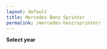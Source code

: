 ```yaml
---
layout: default
title: Mercedes Benz Sprinter
permalink: /mercedes-benz/sprinter/
---
```

**Select year**
